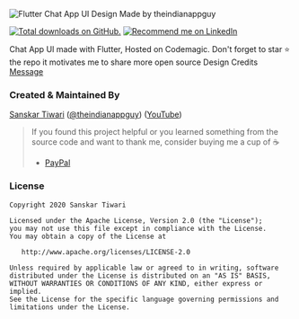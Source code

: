 ![Flutter Chat App UI Design Made by theindianappguy](https://user-images.githubusercontent.com/55942632/81511537-b8bb7a00-9337-11ea-8c1e-365d02f44092.png)

<p >
  <a href="https://github.com/theindianappguy/messages">
    <img src="https://img.shields.io/github/stars/theindianappguy/messages?style=for-the-badge" alt="Total downloads on GitHub." /></a>
<a href="https://www.linkedin.com/in/lamsanskar/">
    <img src="https://img.shields.io/badge/Support-Recommed%2FEndorse%20me%20on%20Linkedin-yellow?style=for-the-badge&logo=linkedin" alt="Recommend me on LinkedIn" /></a>

</p>

Chat App UI made with Flutter, Hosted on Codemagic. Don't forget to star ⭐  the repo it motivates me to share more open source
Design Credits [Message](https://dribbble.com/shots/6499682-messages)

### Created & Maintained By

[Sanskar Tiwari](https://github.com/theindianappguy) ([@theindianappguy](https://twitter.com/Theindianappguy)) ([YouTube](https://www.youtube.com/c/SanskarTiwari))

> If you found this project helpful or you learned something from the source code and want to thank me, consider buying me a cup of :coffee:
>
> - [PayPal](https://paypal.me/iamsanskartiwari)

### License

    Copyright 2020 Sanskar Tiwari

    Licensed under the Apache License, Version 2.0 (the "License");
    you may not use this file except in compliance with the License.
    You may obtain a copy of the License at

       http://www.apache.org/licenses/LICENSE-2.0

    Unless required by applicable law or agreed to in writing, software
    distributed under the License is distributed on an "AS IS" BASIS,
    WITHOUT WARRANTIES OR CONDITIONS OF ANY KIND, either express or implied.
    See the License for the specific language governing permissions and
    limitations under the License.


